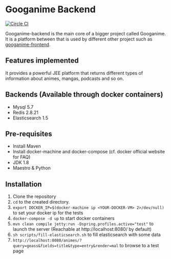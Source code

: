 # Googanime Backend
[![Circle CI](https://circleci.com/gh/v4lproik/googanime-backend/tree/master.svg?style=shield)](https://circleci.com/gh/v4lproik/googanime-backend/tree/master)

Googanime-backend is the main core of a bigger project called Googanime. It is a platform between that is used by different other project such as [googanime-frontend](https://github.com/googanime/googanime-frontend/tree/master).

## Features implemented

It provides a powerful JEE platform that returns different types of information about animes, mangas, podcasts and so on.

## Backends (Available through docker containers)

- Mysql 5.7
- Redis 2.8.21
- Elasticsearch 1.5

## Pre-requisites

- Install Maven 
- Install docker-machine and docker-compose (cf. docker official website for FAQ)
- JDK 1.8
- Maestro & Python

## Installation

1. Clone the repository
2. `cd` to the created directory.
3. `export DOCKER_IP=$(docker-machine ip <YOUR-DOCKER-VM> 2>/dev/null)` to set your docker ip for the tests
4. `docker-compose -d up` to start docker containers
5. `mvn clean compile jetty:run -Dspring.profiles.active="test"` to launch the server (Reachable at http://localhost:8080/ by default)
6. `sh scripts/fill-elasticsearch.sh` to fill elasticsearch with some data
7. `http://localhost:8080/animes/?query=geass&fields=title&type=entry&render=mal` to browse to a test page
